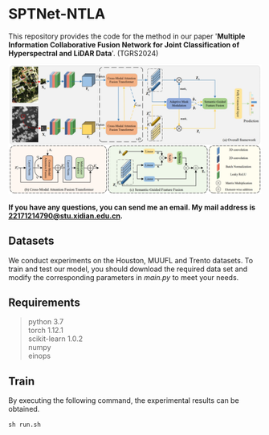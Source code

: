 # SPTNet-NTLA

This repository provides the code for the method in our paper '**Multiple Information Collaborative Fusion Network for Joint Classification of Hyperspectral and LiDAR Data**'. (TGRS2024)

![本地路径](flowchart.png )

**If you have any questions, you can send me an email. My mail address is 22171214790@stu.xidian.edu.cn.**

## Datasets

We conduct experiments on the Houston, MUUFL and Trento datasets. To train and test our model, you should download the required data set and modify the corresponding parameters in *main.py* to meet your needs.

## Requirements

>python 3.7<br>
>torch 1.12.1<br>
>scikit-learn 1.0.2<br>
>numpy<br>
>einops

## Train
By executing the following command, the experimental results can be obtained.
```python
sh run.sh
```
